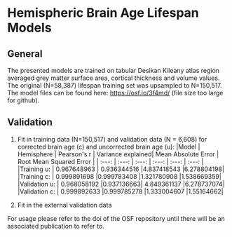 # Hemispheric Brain Age Lifespan Models
## General
The presented models are trained on tabular Desikan Kileany atlas region averaged grey matter surface area, cortical thickness and volume values.
The original (N=58,387) lifespan training set was upsampled to N=150,517.
The model files can be found here: https://osf.io/3f4md/ (file size too large for github).

## Validation
1. Fit in training data (N=150,517) and validation data (N = 6,608) for corrected brain age (c) and uncorrected brain age (u):
|Model	   | Hemisphere | Pearson's r	| Variance explained|	Mean Absolute Error |	Root Mean Squared Error |
| :---: |  :---: | :---: |  :---: |  :---: |  :---: |
|Training u:    | 0.967648963	| 0.936344516	|4.837418543	|6.278804198|
|Training c:    | 0.999891698	|0.999783408	|1.321780908	|1.538669359|
|Validation u:  | 0.968058192	|0.937136663|	4.849361137	|6.278737074|
|Validation c: | 0.999892633	|0.999785278	|1.333004607	|1.55164662|

2. Fit in the external validation data


For usage please refer to the doi of the OSF repository until there will be an associated publication to refer to.
